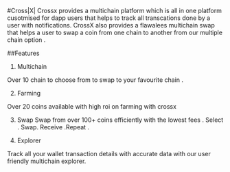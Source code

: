 #Cross|X|
 Crossx provides a multichain platform which is all in one platform cusotmised for  dapp users that helps to track all transcations done by a user with notifications. CrossX also provides a flawalees multichain swap that helps a user to swap a coin from one chain to another from our multiple chain option .

 ##Features
 1) Multichain 

Over 10 chain to choose from to swap to your favourite chain . 

 2) Farming 

Over 20 coins available with high roi on  farming with crossx

3) Swap 
Swap from over 100+ coins efficiently with the lowest fees . Select . Swap. Receive .Repeat .

4) Explorer 

Track all your wallet transaction details with accurate data with our user friendly multichain explorer.
